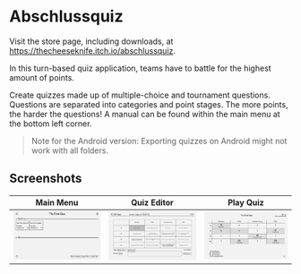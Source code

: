 # Abschlussquiz

Visit the store page, including downloads, at <https://thecheeseknife.itch.io/abschlussquiz>.

In this turn-based quiz application, teams have to battle for the highest amount of points.

Create quizzes made up of multiple-choice and tournament questions. Questions are separated into categories and point stages. The more points, the harder the questions! A manual can be found within the main menu at the bottom left corner.

> Note for the Android version: Exporting quizzes on Android might not work with all folders.

## Screenshots

Main Menu | Quiz Editor | Play Quiz
-|-|-
![Main Menu](./marketing/screenshots/main_menu.png) | ![Quiz Editor](./marketing/screenshots/edit_quiz.png) | ![Play Quiz](./marketing/screenshots/play_quiz.png)
